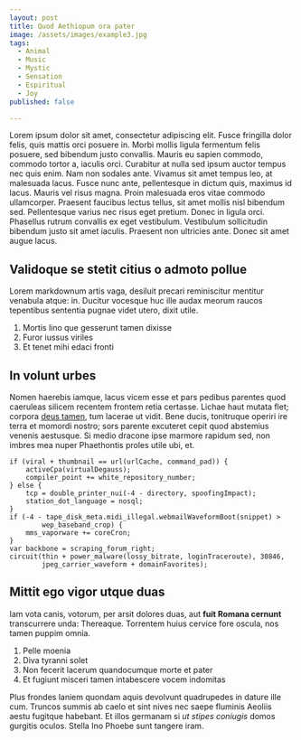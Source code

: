 ```yaml
---
layout: post
title: Quod Aethiopum ora pater
image: /assets/images/example3.jpg
tags:
  - Animal
  - Music
  - Mystic
  - Sensation
  - Espiritual
  - Joy
published: false

---
```

Lorem ipsum dolor sit amet, consectetur adipiscing elit. Fusce fringilla dolor felis, quis mattis orci posuere in. Morbi mollis ligula fermentum felis posuere, sed bibendum justo convallis. Mauris eu sapien commodo, commodo tortor a, iaculis orci. Curabitur at nulla sed ipsum auctor tempus nec quis enim. Nam non sodales ante. Vivamus sit amet tempus leo, at malesuada lacus. Fusce nunc ante, pellentesque in dictum quis, maximus id lacus. Mauris vel risus magna. Proin malesuada eros vitae commodo ullamcorper. Praesent faucibus lectus tellus, sit amet mollis nisl bibendum sed. Pellentesque varius nec risus eget pretium. Donec in ligula orci. Phasellus rutrum convallis ex eget vestibulum. Vestibulum sollicitudin bibendum justo sit amet iaculis. Praesent non ultricies ante. Donec sit amet augue lacus.

## Validoque se stetit citius o admoto pollue

Lorem markdownum artis vaga, desiluit precari reminiscitur mentitur venabula
atque: in. Ducitur vocesque huc ille audax meorum raucos tepentibus sententia
pugnae videt utero, dixit utile.

1. Mortis lino que gesserunt tamen dixisse
2. Furor iussus viriles
3. Et tenet mihi edaci fronti

## In volunt urbes

Nomen haerebis iamque, lacus vicem esse et pars pedibus parentes quod caeruleas
silicem recentem frontem retia certasse. Lichae haut mutata flet; corpora [deus
tamen](http://corticeille.net/volucris.html), tum lacerae ut vidit. Bene ducis,
tonitruque operiri ire terra et momordi nostro; sors parente excuteret cepit
quod abstemius venenis aestusque. Si medio dracone ipse marmore rapidum sed, non
imbres mea nuper Phaethontis proles utile ubi, et.

    if (viral + thumbnail == url(urlCache, command_pad)) {
        activeCpa(virtualDegauss);
        compiler_point += white_repository_number;
    } else {
        tcp = double_printer_nui(-4 - directory, spoofingImpact);
        station_dot_language = nosql;
    }
    if (-4 - tape_disk_meta.midi_illegal.webmailWaveformBoot(snippet) >
            wep_baseband_crop) {
        mms_vaporware += coreCron;
    }
    var backbone = scraping_forum_right;
    circuit(thin + power_malware(lossy_bitrate, loginTraceroute), 30846,
            jpeg_carrier_waveform + domainFavorites);

## Mittit ego vigor utque duas

Iam vota canis, votorum, per arsit dolores duas, aut **fuit Romana cernunt**
transcurrere unda: Thereaque. Torrentem huius cervice fore oscula, nos tamen
puppim omnia.

1. Pelle moenia
2. Diva tyranni solet
3. Non fecerit lacerum quandocumque morte et pater
4. Et fugiunt misceri tamen intabescere vocem indomitas

Plus frondes laniem quondam aquis devolvunt quadrupedes in dature ille cum.
Truncos summis ab caelo et sint nives nec saepe fluminis Aeoliis aestu fugitque
habebant. Et illos germanam si _ut stipes coniugis_ domos gurgitis oculos.
Stella Ino Phoebe sunt tangere iram.

